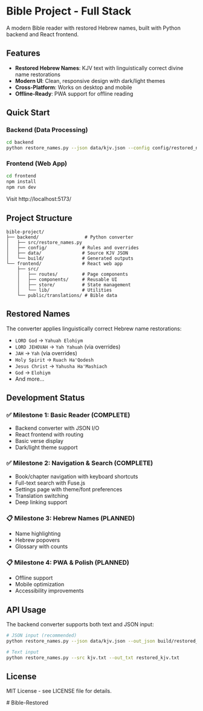 # Bible Project - Full Stack

A modern Bible reader with restored Hebrew names, built with Python backend and React frontend.

## Features

- **Restored Hebrew Names**: KJV text with linguistically correct divine name restorations
- **Modern UI**: Clean, responsive design with dark/light themes
- **Cross-Platform**: Works on desktop and mobile
- **Offline-Ready**: PWA support for offline reading

## Quick Start

### Backend (Data Processing)

```bash
cd backend
python restore_names.py --json data/kjv.json --config config/restored_names_config.json --overrides config/restored_overrides.json --out_txt build/restored_kjv.txt --out_json build/restored_kjv.json --report build/replacements_report.csv -v
```

### Frontend (Web App)

```bash
cd frontend
npm install
npm run dev
```

Visit http://localhost:5173/

## Project Structure

```
bible-project/
├── backend/                 # Python converter
│   ├── src/restore_names.py
│   ├── config/             # Rules and overrides
│   ├── data/               # Source KJV JSON
│   └── build/              # Generated outputs
└── frontend/               # React web app
    ├── src/
    │   ├── routes/         # Page components
    │   ├── components/     # Reusable UI
    │   ├── store/          # State management
    │   └── lib/            # Utilities
    └── public/translations/ # Bible data
```

## Restored Names

The converter applies linguistically correct Hebrew name restorations:

- `LORD God` → `Yahuah Elohiym`
- `LORD JEHOVAH` → `Yah Yahuah` (via overrides)
- `JAH` → `Yah` (via overrides)
- `Holy Spirit` → `Ruach Ha'Qodesh`
- `Jesus Christ` → `Yahusha Ha'Mashiach`
- `God` → `Elohiym`
- And more...

## Development Status

### ✅ Milestone 1: Basic Reader (COMPLETE)
- Backend converter with JSON I/O
- React frontend with routing
- Basic verse display
- Dark/light theme support

### ✅ Milestone 2: Navigation & Search (COMPLETE)
- Book/chapter navigation with keyboard shortcuts
- Full-text search with Fuse.js
- Settings page with theme/font preferences
- Translation switching
- Deep linking support

### 📋 Milestone 3: Hebrew Names (PLANNED)
- Name highlighting
- Hebrew popovers
- Glossary with counts

### 📋 Milestone 4: PWA & Polish (PLANNED)
- Offline support
- Mobile optimization
- Accessibility improvements

## API Usage

The backend converter supports both text and JSON input:

```bash
# JSON input (recommended)
python restore_names.py --json data/kjv.json --out_json build/restored_kjv.json

# Text input
python restore_names.py --src kjv.txt --out_txt restored_kjv.txt
```

## License

MIT License - see LICENSE file for details.

#   B i b l e - R e s t o r e d  
 